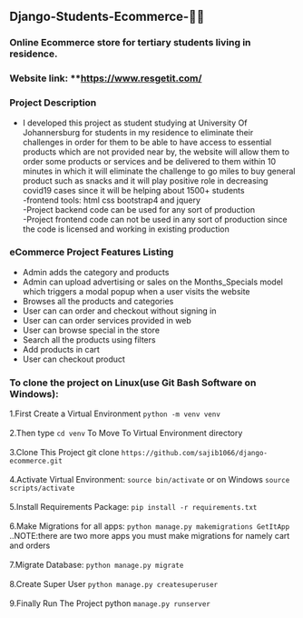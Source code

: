 ## Django-Students-Ecommerce-💯💯
### Online Ecommerce store for tertiary students living in residence.

### Website link: **https://www.resgetit.com/

### Project Description
- I developed this project as student studying at University Of Johannersburg for students in my residence to eliminate their challenges in order for them  to be able to have access to essential products which are not provided near by, the  website will allow them to order some products or services and be delivered to them within 10 minutes in which it will eliminate the challenge to go miles to buy general product such as snacks and it will play positive role in decreasing covid19 cases since it will be helping about 1500+ students<br/>
-frontend tools: html css bootstrap4 and jquery<br/>
-Project backend code can be used for any sort of production<br/>
-Project frontend code can not be used in any sort of production since the code is licensed and working in existing production 


### eCommerce Project Features Listing
- Admin adds the category and products
- Admin can upload advertising or sales on the Months_Specials model which triggers a modal popup when a user visits the website
- Browses all the products and categories
- User can can order and checkout without signing in
- User can can order services provided in web
- User can browse special in the store
- Search all the products using filters
- Add products in cart
- User can checkout product

### To clone the project on Linux(use Git Bash Software on Windows):
1.First Create a Virtual Environment `python -m venv venv`<br/><br/>
2.Then type `cd venv` To Move To Virtual Environment directory<br/><br/>
3.Clone This Project git clone `https://github.com/sajib1066/django-ecommerce.git`<br/><br/>
4.Activate Virtual Environment: `source bin/activate` or on Windows `source scripts/activate`<br/><br/>
5.Install Requirements Package: `pip install -r requirements.txt`<br/><br/>
6.Make Migrations for all apps: `python manage.py makemigrations GetItApp` ..NOTE:there are two more apps you must make migrations for namely cart and orders<br/><br/>
7.Migrate Database: `python manage.py migrate`<br/><br/>
8.Create Super User `python manage.py createsuperuser`<br/><br/>
9.Finally Run The Project python `manage.py runserver`<br/><br/>

